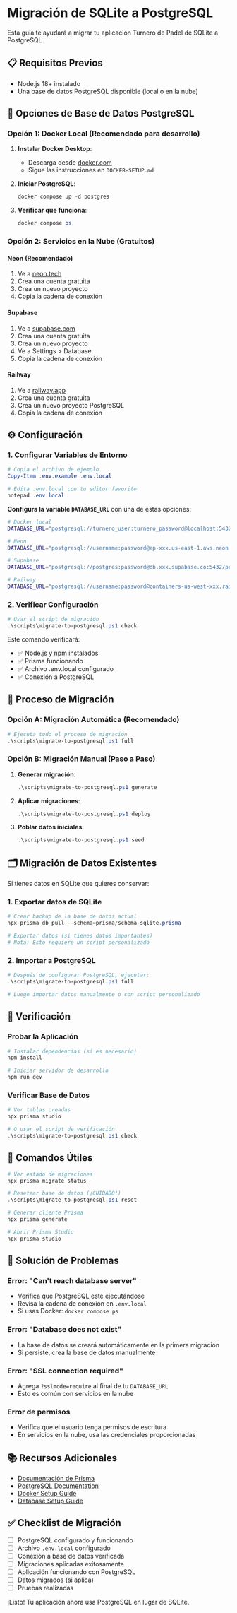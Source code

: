 # Migración de SQLite a PostgreSQL

Esta guía te ayudará a migrar tu aplicación Turnero de Padel de SQLite a PostgreSQL.

## 📋 Requisitos Previos

- Node.js 18+ instalado
- Una base de datos PostgreSQL disponible (local o en la nube)

## 🚀 Opciones de Base de Datos PostgreSQL

### Opción 1: Docker Local (Recomendado para desarrollo)

1. **Instalar Docker Desktop**:
   - Descarga desde [docker.com](https://www.docker.com/products/docker-desktop/)
   - Sigue las instrucciones en `DOCKER-SETUP.md`

2. **Iniciar PostgreSQL**:
   ```powershell
   docker compose up -d postgres
   ```

3. **Verificar que funciona**:
   ```powershell
   docker compose ps
   ```

### Opción 2: Servicios en la Nube (Gratuitos)

#### Neon (Recomendado)
1. Ve a [neon.tech](https://neon.tech)
2. Crea una cuenta gratuita
3. Crea un nuevo proyecto
4. Copia la cadena de conexión

#### Supabase
1. Ve a [supabase.com](https://supabase.com)
2. Crea una cuenta gratuita
3. Crea un nuevo proyecto
4. Ve a Settings > Database
5. Copia la cadena de conexión

#### Railway
1. Ve a [railway.app](https://railway.app)
2. Crea una cuenta gratuita
3. Crea un nuevo proyecto PostgreSQL
4. Copia la cadena de conexión

## ⚙️ Configuración

### 1. Configurar Variables de Entorno

```powershell
# Copia el archivo de ejemplo
Copy-Item .env.example .env.local

# Edita .env.local con tu editor favorito
notepad .env.local
```

**Configura la variable `DATABASE_URL`** con una de estas opciones:

```bash
# Docker local
DATABASE_URL="postgresql://turnero_user:turnero_password@localhost:5432/turnero_padel"

# Neon
DATABASE_URL="postgresql://username:password@ep-xxx.us-east-1.aws.neon.tech/neondb?sslmode=require"

# Supabase
DATABASE_URL="postgresql://postgres:password@db.xxx.supabase.co:5432/postgres"

# Railway
DATABASE_URL="postgresql://username:password@containers-us-west-xxx.railway.app:5432/railway"
```

### 2. Verificar Configuración

```powershell
# Usar el script de migración
.\scripts\migrate-to-postgresql.ps1 check
```

Este comando verificará:
- ✅ Node.js y npm instalados
- ✅ Prisma funcionando
- ✅ Archivo .env.local configurado
- ✅ Conexión a PostgreSQL

## 🔄 Proceso de Migración

### Opción A: Migración Automática (Recomendado)

```powershell
# Ejecuta todo el proceso de migración
.\scripts\migrate-to-postgresql.ps1 full
```

### Opción B: Migración Manual (Paso a Paso)

1. **Generar migración**:
   ```powershell
   .\scripts\migrate-to-postgresql.ps1 generate
   ```

2. **Aplicar migraciones**:
   ```powershell
   .\scripts\migrate-to-postgresql.ps1 deploy
   ```

3. **Poblar datos iniciales**:
   ```powershell
   .\scripts\migrate-to-postgresql.ps1 seed
   ```

## 🗂️ Migración de Datos Existentes

Si tienes datos en SQLite que quieres conservar:

### 1. Exportar datos de SQLite

```powershell
# Crear backup de la base de datos actual
npx prisma db pull --schema=prisma/schema-sqlite.prisma

# Exportar datos (si tienes datos importantes)
# Nota: Esto requiere un script personalizado
```

### 2. Importar a PostgreSQL

```powershell
# Después de configurar PostgreSQL, ejecutar:
.\scripts\migrate-to-postgresql.ps1 full

# Luego importar datos manualmente o con script personalizado
```

## 🧪 Verificación

### Probar la Aplicación

```powershell
# Instalar dependencias (si es necesario)
npm install

# Iniciar servidor de desarrollo
npm run dev
```

### Verificar Base de Datos

```powershell
# Ver tablas creadas
npx prisma studio

# O usar el script de verificación
.\scripts\migrate-to-postgresql.ps1 check
```

## 🔧 Comandos Útiles

```powershell
# Ver estado de migraciones
npx prisma migrate status

# Resetear base de datos (¡CUIDADO!)
.\scripts\migrate-to-postgresql.ps1 reset

# Generar cliente Prisma
npx prisma generate

# Abrir Prisma Studio
npx prisma studio
```

## 🐛 Solución de Problemas

### Error: "Can't reach database server"
- Verifica que PostgreSQL esté ejecutándose
- Revisa la cadena de conexión en `.env.local`
- Si usas Docker: `docker compose ps`

### Error: "Database does not exist"
- La base de datos se creará automáticamente en la primera migración
- Si persiste, crea la base de datos manualmente

### Error: "SSL connection required"
- Agrega `?sslmode=require` al final de tu `DATABASE_URL`
- Esto es común con servicios en la nube

### Error de permisos
- Verifica que el usuario tenga permisos de escritura
- En servicios en la nube, usa las credenciales proporcionadas

## 📚 Recursos Adicionales

- [Documentación de Prisma](https://www.prisma.io/docs/)
- [PostgreSQL Documentation](https://www.postgresql.org/docs/)
- [Docker Setup Guide](./DOCKER-SETUP.md)
- [Database Setup Guide](./setup-database.md)

## ✅ Checklist de Migración

- [ ] PostgreSQL configurado y funcionando
- [ ] Archivo `.env.local` configurado
- [ ] Conexión a base de datos verificada
- [ ] Migraciones aplicadas exitosamente
- [ ] Aplicación funcionando con PostgreSQL
- [ ] Datos migrados (si aplica)
- [ ] Pruebas realizadas

¡Listo! Tu aplicación ahora usa PostgreSQL en lugar de SQLite.